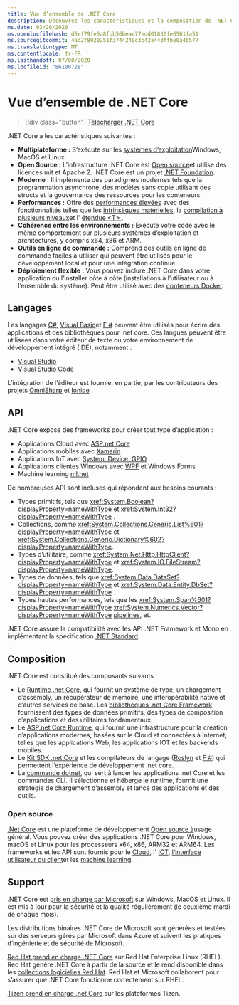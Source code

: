 ```yaml
---
title: Vue d’ensemble de .NET Core
description: Découvrez les caractéristiques et la composition de .NET Core et comparez-les à d’autres implémentations de .NET.
ms.date: 03/26/2020
ms.openlocfilehash: d5ef79fe5a8fbb56beae77edd01830fe6561fa51
ms.sourcegitcommit: 4ad2f8920251f3744240c3b42a443ffbe0a46577
ms.translationtype: MT
ms.contentlocale: fr-FR
ms.lasthandoff: 07/08/2020
ms.locfileid: "86100728"
---
```

# <a name="net-core-overview"></a>Vue d’ensemble de .NET Core

> [!div class="button"]
> [Télécharger .NET Core](https://dotnet.microsoft.com/download)

.NET Core a les caractéristiques suivantes :

- **Multiplateforme :** S’exécute sur les [systèmes d’exploitation](https://github.com/dotnet/core/blob/master/os-lifecycle-policy.md)Windows, MacOS et Linux.
- **Open Source :** L’infrastructure .NET Core est [Open source](https://github.com/dotnet/core)et utilise des licences mit et Apache 2. .NET Core est un projet [.NET Foundation](https://dotnetfoundation.org/).
- **Moderne :** Il implémente des paradigmes modernes tels que la programmation asynchrone, des modèles sans copie utilisant des structs et la gouvernance des ressources pour les conteneurs.
- **Performances :**  Offre des [performances élevées](https://devblogs.microsoft.com/dotnet/performance-improvements-in-net-core-3-0/) avec des fonctionnalités telles que les [intrinsèques matérielles](https://devblogs.microsoft.com/dotnet/hardware-intrinsics-in-net-core/), la [compilation à plusieurs niveaux](https://github.com/dotnet/coreclr/blob/master/Documentation/design-docs/tiered-compilation.md)et l' [étendue \<T> ](../standard/memory-and-spans/index.md).
- **Cohérence entre les environnements :** Exécute votre code avec le même comportement sur plusieurs systèmes d’exploitation et architectures, y compris x64, x86 et ARM.
- **Outils en ligne de commande :**  Comprend des outils en ligne de commande faciles à utiliser qui peuvent être utilisés pour le développement local et pour une intégration continue.
- **Déploiement flexible :** Vous pouvez inclure .NET Core dans votre application ou l’installer côte à côte (installations à l’utilisateur ou à l’ensemble du système). Peut être utilisé avec des [conteneurs Docker](docker/introduction.md).

## <a name="languages"></a>Langages

Les langages [C#](../csharp/index.yml), [Visual Basic](../visual-basic/index.yml)et [F #](../fsharp/index.yml) peuvent être utilisés pour écrire des applications et des bibliothèques pour .net core. Ces langues peuvent être utilisées dans votre éditeur de texte ou votre environnement de développement intégré (IDE), notamment :

- [Visual Studio](https://visualstudio.microsoft.com/vs/?utm_medium=microsoft&utm_source=docs.microsoft.com&utm_campaign=inline+link)
- [Visual Studio Code](https://code.visualstudio.com/download)

L’intégration de l’éditeur est fournie, en partie, par les contributeurs des projets [OmniSharp](https://www.omnisharp.net/) et [Ionide](https://ionide.io) .

## <a name="apis"></a>API

.NET Core expose des frameworks pour créer tout type d’application :

* Applications Cloud avec [ASP.net Core](/aspnet/core/)
* Applications mobiles avec [Xamarin](/xamarin)
* Applications IoT avec [System. Device. GPIO](https://docs.microsoft.com/archive/msdn-magazine/2019/august/net-core-cross-platform-iot-programming-with-net-core-3-0)
* Applications clientes Windows avec [WPF](../desktop-wpf/overview/index.md) et Windows Forms
* Machine learning [ml.net](../machine-learning/index.yml)

De nombreuses API sont incluses qui répondent aux besoins courants :

- Types primitifs, tels que <xref:System.Boolean?displayProperty=nameWithType> et <xref:System.Int32?displayProperty=nameWithType> .
- Collections, comme <xref:System.Collections.Generic.List%601?displayProperty=nameWithType> et <xref:System.Collections.Generic.Dictionary%602?displayProperty=nameWithType>.
- Types d’utilitaire, comme <xref:System.Net.Http.HttpClient?displayProperty=nameWithType> et <xref:System.IO.FileStream?displayProperty=nameWithType>.
- Types de données, tels que <xref:System.Data.DataSet?displayProperty=nameWithType> et <xref:System.Data.Entity.DbSet?displayProperty=nameWithType> .
- Types hautes performances, tels que les <xref:System.Span%601?displayProperty=nameWithType> <xref:System.Numerics.Vector?displayProperty=nameWithType> [pipelines](../standard/io/pipelines.md), et.

.NET Core assure la compatibilité avec les API .NET Framework et Mono en implémentant la spécification [.NET Standard](../standard/net-standard.md).

## <a name="composition"></a>Composition

.NET Core est constitué des composants suivants :

- Le [Runtime .net Core](https://github.com/dotnet/runtime/tree/master/src/coreclr), qui fournit un système de type, un chargement d’assembly, un récupérateur de mémoire, une interopérabilité native et d’autres services de base. Les [bibliothèques .net Core Framework](https://github.com/dotnet/runtime/tree/master/src/libraries) fournissent des types de données primitifs, des types de composition d’applications et des utilitaires fondamentaux.
- Le [ASP.net Core Runtime](https://github.com/dotnet/aspnetcore), qui fournit une infrastructure pour la création d’applications modernes, basées sur le Cloud et connectées à Internet, telles que les applications Web, les applications IOT et les backends mobiles.
- Le [Kit SDK .net Core](https://github.com/dotnet/sdk) et les compilateurs de langage ([Roslyn](https://github.com/dotnet/roslyn) et [F #](https://github.com/microsoft/visualfsharp)) qui permettent l’expérience de développement .net core.
- La [commande dotnet](./tools/dotnet.md), qui sert à lancer les applications .net Core et les commandes CLI. Il sélectionne et héberge le runtime, fournit une stratégie de chargement d’assembly et lance des applications et des outils.

### <a name="open-source"></a>Open source

[.Net Core](about.md) est une plateforme de développement [Open source à](https://github.com/dotnet/runtime/blob/master/LICENSE.TXT)usage général. Vous pouvez créer des applications .NET Core pour Windows, macOS et Linux pour les processeurs x64, x86, ARM32 et ARM64. Les frameworks et les API sont fournis pour le [Cloud](/aspnet/core/), l' [IOT](https://docs.microsoft.com/archive/msdn-magazine/2019/august/net-core-cross-platform-iot-programming-with-net-core-3-0), [l’interface utilisateur du client](../desktop-wpf/overview/index.md)et les [machine learning](../machine-learning/index.yml).

## <a name="support"></a>Support

.NET Core est [pris en charge par Microsoft](https://dotnet.microsoft.com/platform/support/policy) sur Windows, MacOS et Linux. Il est mis à jour pour la sécurité et la qualité régulièrement (le deuxième mardi de chaque mois).

Les distributions binaires .NET Core de Microsoft sont générées et testées sur des serveurs gérés par Microsoft dans Azure et suivent les pratiques d’ingénierie et de sécurité de Microsoft.

[Red Hat prend en charge .NET Core](https://developers.redhat.com/topics/dotnet/) sur Red Hat Enterprise Linux (RHEL). Red Hat génère .NET Core à partir de la source et le rend disponible dans les [collections logicielles Red Hat](https://developers.redhat.com/products/softwarecollections/overview/). Red Hat et Microsoft collaborent pour s’assurer que .NET Core fonctionne correctement sur RHEL.

[Tizen prend en charge .net Core](https://developer.tizen.org/development/training/.net-application) sur les plateformes Tizen.
